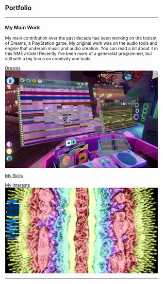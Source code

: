 ## Portfolio

---

### My Main Work

My main contribution over the past decade has been working on the toolset of Dreams, a PlayStation game. My original work was on the audio tools and engine that underpin music and audio creation. You can read a bit about it in this NME article! Recently I've been more of a generalist programmer, but still with a big focus on creativity and tools.

[Dreams](https://www.nme.com/features/gaming-features/how-the-creation-tools-in-dreams-have-forged-an-entire-music-scene-3183701)
<img src="images/DreamsNME.jpg?raw=true"/>

[My Skills](/skillset)

[My Interests](/interests)
<img src="images/particles4.png?raw=true"/>

---
